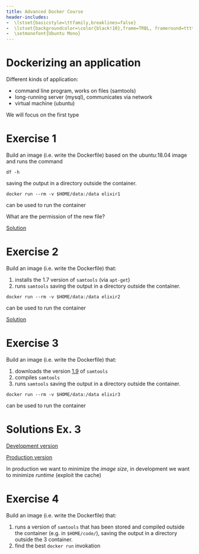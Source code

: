 ```yaml
---
title: Advanced Docker Course
header-includes:
-  \lstset{basicstyle=\ttfamily,breaklines=false}
-  \lstset{backgroundcolor=\color{black!10},frame=TRBL, frameround=tttt}
-  \setmonofont{Ubuntu Mono}
---
```


# Dockerizing an application

Different kinds of application:

*   command line program, works on files (samtools)
*   long-running server (mysql), communicates via network
*   virtual machine (ubuntu)

We will focus on the first type

# Exercise 1

Build an image (i.e. write the Dockerfile) based on the ubuntu:18.04 image and runs the command 

```
df -h
```

saving the output in a directory outside the container.

```
docker run --rm -v $HOME/data:/data elixir1
```
can be used to run the container

What are the permission of the new file?

[Solution](https://github.com/ELIXIR-IIB-training/docker-advanced-course/solutions/1-4-01-df/Dockerfile)

# Exercise 2

Build an image (i.e. write the Dockerfile) that:

1.  installs the 1.7 version of `samtools` (via `apt-get`)
3.  runs `samtools` saving the output in a directory outside the container.

```
docker run --rm -v $HOME/data:/data elixir2
```
can be used to run the container

[Solution](https://github.com/ELIXIR-IIB-training/docker-advanced-course/solutions/1-4-02-samtools/Dockerfile)


# Exercise 3

Build an image (i.e. write the Dockerfile) that:

1.  downloads the version [1.9](https://github.com/samtools/samtools/releases/download/1.9/samtools-1.9.tar.bz2) of `samtools`
2.  compiles `samtools`
3.  runs `samtools` saving the output in a directory outside the container.

```
docker run --rm -v $HOME/data:/data elixir3
```
can be used to run the container

# Solutions Ex. 3

[Development version](https://github.com/ELIXIR-IIB-training/docker-advanced-course/solutions/1-4-03-samtools-build/Dockerfile)

[Production version](https://github.com/ELIXIR-IIB-training/docker-advanced-course/solutions/1-4-03-samtools-build/final/Dockerfile)

In production we want to minimize the *image size*, in development we want to minimize *runtime* (exploit the cache)


# Exercise 4

Build an image (i.e. write the Dockerfile) that:

1.  runs a version of `samtools` that has been stored and compiled outside the container (e.g. in `$HOME/code/`), saving the output in a directory outside the 3 container.
2.  find the best `docker run` invokation

